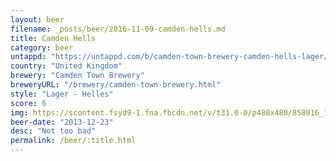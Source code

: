 ```yaml
---
layout: beer
filename: _posts/beer/2016-11-09-camden-hells.md
title: Camden Hells
category: beer
untappd: "https://untappd.com/b/camden-town-brewery-camden-hells-lager/158571"
country: "United Kingdom"
brewery: "Camden Town Brewery"
breweryURL: "/brewery/camden-town-brewery.html"
style: "Lager - Helles"
score: 6
img: https://scontent.fsyd9-1.fna.fbcdn.net/v/t31.0-0/p480x480/858016_10152147735243745_1919940570_o.jpg?_nc_cat=104&_nc_sid=e007fa&_nc_ohc=97LNLE9IhhoAX8hb6Sy&_nc_ht=scontent.fsyd9-1.fna&_nc_tp=6&oh=a34864cd0112985b71d3c358ddad30eb&oe=5F4A073C
beer-date: "2013-12-23"
desc: "Not too bad"
permalink: /beer/:title.html
---
```

